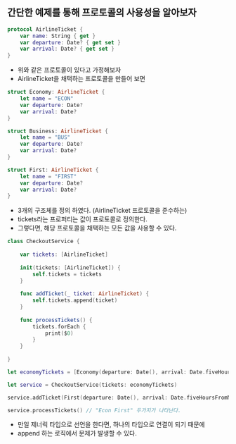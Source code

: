 ## 간단한 예제를 통해 프로토콜의 사용성을 알아보자 

```swift
protocol AirlineTicket {
    var name: String { get }
    var departure: Date? { get set }
    var arrival: Date? { get set }
}
```
- 위와 같은 프로토콜이 있다고 가정해보자
- AirlineTicket을 채택하는 프로토콜을 만들어 보면

```swift 
struct Economy: AirlineTicket {
    let name = "ECON"
    var departure: Date?
    var arrival: Date?
}

struct Business: AirlineTicket {
    let name = "BUS"
    var departure: Date?
    var arrival: Date?
}

struct First: AirlineTicket {
    let name = "FIRST"
    var departure: Date?
    var arrival: Date?
}
```

- 3개의 구조체를 정의 하였다. (AirlineTicket 프로토콜을 준수하는)
- tickets라는 프로퍼티는 값이 프로토콜로 정의한다. 
- 그렇다면, 해당 프로토콜을 채택하는 모든 값을 사용할 수 있다.

```swift
class CheckoutService {
    
    var tickets: [AirlineTicket]
    
    init(tickets: [AirlineTicket]) {
        self.tickets = tickets
    }
    
    func addTicket(_ ticket: AirlineTicket) {
        self.tickets.append(ticket)
    }
    
    func processTickets() {
        tickets.forEach {
            print($0)
        }
    }
    
}

let economyTickets = [Economy(departure: Date(), arrival: Date.fiveHoursFromNow())]

let service = CheckoutService(tickets: economyTickets)

service.addTicket(First(departure: Date(), arrival: Date.fiveHoursFromNow()))

service.processTickets() // "Econ First" 두가지가 나타난다.
```
- 만일 제너릭 타입으로 선언을 한다면, 하나의 타입으로 연결이 되기 때문에 
- append 하는 로직에서 문제가 발생할 수 있다. 

